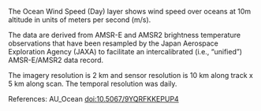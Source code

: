 The Ocean Wind Speed (Day) layer shows wind speed over oceans at 10m altitude in units of meters per second (m/s).

The data are derived from AMSR-E and AMSR2 brightness temperature observations that have been resampled by the Japan Aerospace Exploration Agency (JAXA) to facilitate an intercalibrated (i.e., “unified”) AMSR-E/AMSR2 data record.

The imagery resolution is 2 km and sensor resolution is 10 km along track x 5 km along scan. The temporal resolution was daily.

References: AU_Ocean [doi:10.5067/9YQRFKKEPUP4](https://doi.org/10.5067/9YQRFKKEPUP4)